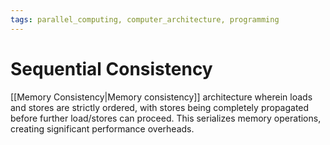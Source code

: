 ```yaml
---
tags: parallel_computing, computer_architecture, programming
---
```


# Sequential Consistency

[[Memory Consistency|Memory consistency]] architecture wherein loads and stores are strictly ordered, with stores being completely propagated before further load/stores can proceed. This serializes memory operations, creating significant performance overheads.